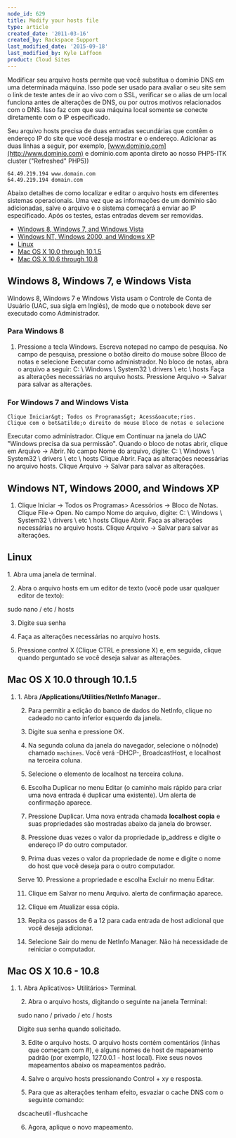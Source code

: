 ```yaml
---
node_id: 629
title: Modify your hosts file
type: article
created_date: '2011-03-16'
created_by: Rackspace Support
last_modified_date: '2015-09-18'
last_modified_by: Kyle Laffoon
product: Cloud Sites
---
```


Modificar seu arquivo hosts permite que voc&ecirc; substitua o dom&iacute;nio DNS em
uma determinada m&aacute;quina. Isso pode ser usado para avaliar o seu site sem
o link de teste antes de ir ao vivo com o SSL, verificar se o alias de
um local funciona antes de altera&ccedil;&otilde;es de DNS, ou por outros motivos
relacionados com o DNS. Isso faz com que sua m&aacute;quina local somente se
conecte diretamente com o IP especificado.

Seu arquivo hosts precisa de duas entradas secund&aacute;rias que cont&ecirc;m o
endere&ccedil;o IP do site que voc&ecirc; deseja mostrar e o endere&ccedil;o. Adicionar as
duas linhas a seguir, por exemplo,
[www.dominio.com](http://www.dominio.com) e dominio.com aponta direto ao
nosso PHP5-ITK cluster ("Refreshed" PHP5))

    64.49.219.194 www.domain.com
    64.49.219.194 domain.com

Abaixo detalhes de como localizar e editar o arquivo hosts em diferentes
sistemas operacionais. Uma vez que as informa&ccedil;&otilde;es de um dom&iacute;nio s&atilde;o
adicionadas, salve o arquivo e o sistema come&ccedil;ar&aacute; a enviar ao IP
especificado. Ap&oacute;s os testes, estas entradas devem ser removidas.

-   [Windows 8, Windows 7, and Windows Vista](#Windows_Vista)
-   [Windows NT, Windows 2000, and Windows XP](#Windows_NT2000XP)
-   [Linux](#Linux)
-   [Mac OS X 10.0 through 10.1.5](#Mac_OS_X_100_through_1015)
-   [Mac OS X 10.6 through 10.8](#macosx10.6)

Windows 8, Windows 7, e Windows Vista
-------------------------------------

Windows 8, Windows 7 e Windows Vista usam o Controle de Conta de Usu&aacute;rio
(UAC, sua sigla em Ingl&ecirc;s), de modo que o notebook deve ser executado
como Administrador.

### Para Windows 8

1.  Pressione a tecla Windows.
        Escreva notepad no campo de pesquisa.
        No campo de pesquisa, pressione o bot&atilde;o direito do mouse sobre
    Bloco de notas e selecione Executar como administrador.
        No bloco de notas, abra o arquivo a seguir:
        C: \\ Windows \\ System32 \\ drivers \\ etc \\ hosts
        Fa&ccedil;a as altera&ccedil;&otilde;es necess&aacute;rias no arquivo hosts.
        Pressione Arquivo -&gt; Salvar para salvar as altera&ccedil;&otilde;es.


### For Windows 7 and Windows Vista

    Clique Iniciar&gt; Todos os Programas&gt; Acess&oacute;rios.
    Clique com o bot&atilde;o direito do mouse Bloco de notas e selecione
Executar como administrador.
    Clique em Continuar na janela do UAC "Windows precisa da sua
permiss&atilde;o".
    Quando o bloco de notas abrir, clique em Arquivo -&gt; Abrir.
    No campo Nome do arquivo, digite:
    C: \\ Windows \\ System32 \\ drivers \\ etc \\ hosts
    Clique Abrir.
    Fa&ccedil;a as altera&ccedil;&otilde;es necess&aacute;rias no arquivo hosts.
    Clique Arquivo -&gt; Salvar para salvar as altera&ccedil;&otilde;es.

Windows NT, Windows 2000, and Windows XP
----------------------------------------

1.  Clique Iniciar -&gt; Todos os Programas&gt; Acess&oacute;rios -&gt; Bloco
    de Notas.
        Clique File-&gt; Open.
        No campo Nome do arquivo, digite:
        C: \\ Windows \\ System32 \\ drivers \\ etc \\ hosts
    Clique Abrir.
        Fa&ccedil;a as altera&ccedil;&otilde;es necess&aacute;rias  no arquivo hosts.
        Clique Arquivo -&gt; Salvar para salvar as altera&ccedil;&otilde;es.

Linux
-----

1\. Abra uma janela de terminal.

2. Abra o arquivo hosts em um editor de texto (voc&ecirc; pode usar qualquer
editor de texto):

sudo nano / etc / hosts

3. Digite sua senha

4. Fa&ccedil;a as altera&ccedil;&otilde;es necess&aacute;rias no arquivo hosts.

5. Pressione control X (Clique CTRL e pressione X) e, em seguida, clique
quando perguntado se voc&ecirc; deseja salvar as altera&ccedil;&otilde;es.


Mac OS X 10.0 through 10.1.5
----------------------------

1.  1\. Abra **/Applications/Utilities/NetInfo Manager**..

    2. Para permitir a edi&ccedil;&atilde;o do banco de dados do NetInfo, clique no
    cadeado no canto inferior esquerdo da janela.

    3. Digite sua senha e pressione OK.

    4. Na segunda coluna da janela do navegador, selecione o n&oacute;(node)
    chamado `machines`. Voc&ecirc; ver&aacute; -DHCP-, BroadcastHost, e localhost na
    terceira coluna.

    5. Selecione o elemento de localhost na terceira coluna.

    6. Escolha Duplicar no menu Editar (o caminho mais r&aacute;pido para criar uma
    nova entrada &eacute; duplicar uma existente). Um alerta de confirma&ccedil;&atilde;o
    aparece.

    7. Pressione Duplicar. Uma nova entrada chamada **localhost copia** e
    suas propriedades s&atilde;o mostradas abaixo da janela do browser.

    8. Pressione duas vezes o valor da propriedade ip\_address e digite o
    endere&ccedil;o IP do outro computador.

    9. Prima duas vezes o valor da propriedade de nome e digite o nome do
    host que voc&ecirc; deseja para o outro computador.

    Serve 10. Pressione a propriedade e escolha Excluir no menu Editar.

    11. Clique em Salvar no menu Arquivo. alerta de confirma&ccedil;&atilde;o aparece.

    12. Clique em Atualizar essa c&oacute;pia.

    13. Repita os passos de 6 a 12 para cada entrada de host adicional que
    voc&ecirc; deseja adicionar.

    14. Selecione Sair do menu de NetInfo Manager. N&atilde;o h&aacute; necessidade de
    reiniciar o computador.


Mac OS X 10.6 - 10.8
--------------------

1.  1\. Abra Aplicativos&gt; Utilit&aacute;rios&gt; Terminal.

    2. Abra o arquivo hosts, digitando o seguinte na janela Terminal:

    sudo nano / privado / etc / hosts

    Digite sua senha quando solicitado.

    3. Edite o arquivo hosts. O arquivo hosts cont&eacute;m coment&aacute;rios (linhas que
    come&ccedil;am com \#), e alguns nomes de host de mapeamento padr&atilde;o (por
    exemplo, 127.0.0.1 - host local). Fixe seus novos mapeamentos abaixo os
    mapeamentos padr&atilde;o.

    4. Salve o arquivo hosts pressionando Control + xy e resposta.

    5. Para que as altera&ccedil;&otilde;es tenham efeito, esvaziar o cache DNS com o
    seguinte comando:

    dscacheutil -flushcache

    6. Agora, aplique o novo mapeamento.



